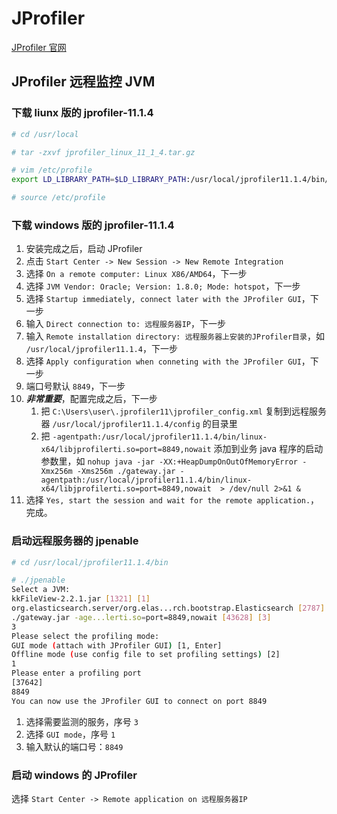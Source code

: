 # JProfiler

[JProfiler 官网](https://www.ej-technologies.com/products/jprofiler/overview.html 'JProfiler')

## JProfiler 远程监控 JVM

### 下载 liunx 版的 jprofiler-11.1.4

```bash
# cd /usr/local

# tar -zxvf jprofiler_linux_11_1_4.tar.gz

# vim /etc/profile
export LD_LIBRARY_PATH=$LD_LIBRARY_PATH:/usr/local/jprofiler11.1.4/bin/linux-x64

# source /etc/profile
```

### 下载 windows 版的 jprofiler-11.1.4

1. 安装完成之后，启动 JProfiler
2. 点击 ```Start Center -> New Session -> New Remote Integration```
3. 选择 ```On a remote computer: Linux X86/AMD64```，下一步
4. 选择 ```JVM Vendor: Oracle; Version: 1.8.0; Mode: hotspot```，下一步
5. 选择 ```Startup immediately, connect later with the JProfiler GUI```，下一步
6. 输入 ```Direct connection to: 远程服务器IP```，下一步
7. 输入 ```Remote installation directory: 远程服务器上安装的JProfiler目录```，如 ```/usr/local/jprofiler11.1.4```，下一步
8. 选择 ```Apply configuration when conneting with the JProfiler GUI```，下一步
9. 端口号默认 ```8849```，下一步
10. ***非常重要***，配置完成之后，下一步
      1. 把 ```C:\Users\user\.jprofiler11\jprofiler_config.xml``` 复制到远程服务器 ```/usr/local/jprofiler11.1.4/config``` 的目录里
      2. 把 ```-agentpath:/usr/local/jprofiler11.1.4/bin/linux-x64/libjprofilerti.so=port=8849,nowait``` 添加到业务 java 程序的启动参数里，如 ```nohup java -jar -XX:+HeapDumpOnOutOfMemoryError -Xmx256m -Xms256m ./gateway.jar -agentpath:/usr/local/jprofiler11.1.4/bin/linux-x64/libjprofilerti.so=port=8849,nowait  > /dev/null 2>&1 &```
11. 选择 ```Yes, start the session and wait for the remote application.```，完成。

### 启动远程服务器的 jpenable

```bash
# cd /usr/local/jprofiler11.1.4/bin

# ./jpenable
Select a JVM:
kkFileView-2.2.1.jar [1321] [1]
org.elasticsearch.server/org.elas...rch.bootstrap.Elasticsearch [2787] [2]
./gateway.jar -age...lerti.so=port=8849,nowait [43628] [3]
3
Please select the profiling mode:
GUI mode (attach with JProfiler GUI) [1, Enter]
Offline mode (use config file to set profiling settings) [2]
1
Please enter a profiling port
[37642]
8849  
You can now use the JProfiler GUI to connect on port 8849
```

1. 选择需要监测的服务，序号 ```3```
2. 选择 ```GUI mode```，序号 ```1```
3. 输入默认的端口号：```8849```

### 启动 windows 的 JProfiler

选择 ```Start Center -> Remote application on 远程服务器IP```
